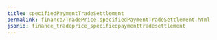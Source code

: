 ```yaml
---
title: specifiedPaymentTradeSettlement
permalink: finance/TradePrice.specifiedPaymentTradeSettlement.html
jsonid: finance_tradeprice_specifiedpaymenttradesettlement
---
```

